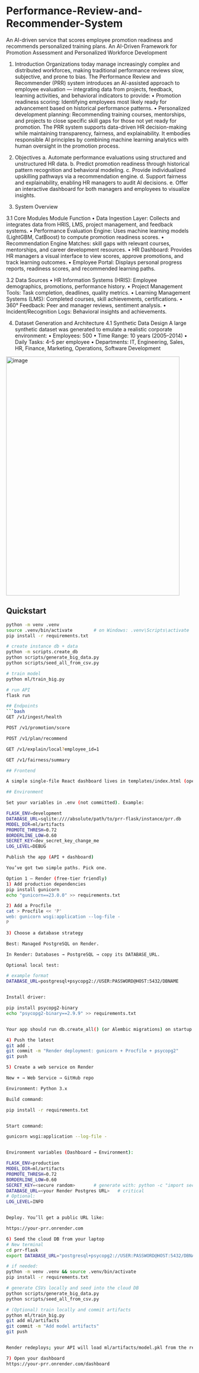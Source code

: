 # Performance-Review-and-Recommender-System

An AI-driven service that scores employee promotion readiness and recommends personalized training plans.
An AI-Driven Framework for Promotion Assessment and Personalized Workforce Development

1. Introduction
Organizations today manage increasingly complex and distributed workforces, making traditional performance reviews slow, subjective, and prone to bias. The Performance Review and Recommender (PRR) system introduces an AI-assisted approach to employee evaluation — integrating data from projects, feedback, learning activities, and behavioral indicators to provide:
•	Promotion readiness scoring: Identifying employees most likely ready for advancement based on historical performance patterns.
•	Personalized development planning: Recommending training courses, mentorships, and projects to close specific skill gaps for those not yet ready for promotion.
The PRR system supports data-driven HR decision-making while maintaining transparency, fairness, and explainability. It embodies responsible AI principles by combining machine learning analytics with human oversight in the promotion process.

2. Objectives
a.	Automate performance evaluations using structured and unstructured HR data.
b.	Predict promotion readiness through historical pattern recognition and behavioral modeling.
c.	Provide individualized upskilling pathways via a recommendation engine.
d.	Support fairness and explainability, enabling HR managers to audit AI decisions.
e.	Offer an interactive dashboard for both managers and employees to visualize insights.

3. System Overview

3.1 Core Modules
Module	Function
•	Data Ingestion Layer:	Collects and integrates data from HRIS, LMS, project management, and feedback systems.
•	Performance Evaluation Engine:	Uses machine learning models (LightGBM, CatBoost) to compute promotion readiness scores.
•	Recommendation Engine	Matches: skill gaps with relevant courses, mentorships, and career development resources.
•	HR Dashboard:	Provides HR managers a visual interface to view scores, approve promotions, and track learning outcomes.
•	Employee Portal:	Displays personal progress reports, readiness scores, and recommended learning paths.

3.2 Data Sources
•	HR Information Systems (HRIS): Employee demographics, promotions, performance history.
•	Project Management Tools: Task completion, deadlines, quality metrics.
•	Learning Management Systems (LMS): Completed courses, skill achievements, certifications.
•	360° Feedback: Peer and manager reviews, sentiment analysis.
•	Incident/Recognition Logs: Behavioral insights and achievements.

4. Dataset Generation and Architecture
4.1 Synthetic Data Design
A large synthetic dataset was generated to emulate a realistic corporate environment:
•	Employees: 500
•	Time Range: 10 years (2005–2014)
•	Daily Tasks: 4–5 per employee
•	Departments: IT, Engineering, Sales, HR, Finance, Marketing, Operations, Software Development

<img width="468" height="645" alt="image" src="https://github.com/user-attachments/assets/7dfdaf62-69b2-42b0-aac9-2973a8ac4415" />


## Quickstart
```bash
python -m venv .venv
source .venv/bin/activate        # on Windows: .venv\Scripts\activate
pip install -r requirements.txt

# create instance db + data
python -m scripts.create_db
python scripts/generate_big_data.py
python scripts/seed_all_from_csv.py

# train model
python ml/train_big.py

# run API
flask run

## Endpoints
```bash
GET /v1/ingest/health

POST /v1/promotion/score

POST /v1/plan/recommend

GET /v1/explain/local?employee_id=1

GET /v1/fairness/summary

## Frontend

A simple single-file React dashboard lives in templates/index.html (open /dashboard once the API runs).

## Environment

Set your variables in .env (not committed). Example:

FLASK_ENV=development
DATABASE_URL=sqlite:////absolute/path/to/prr-flask/instance/prr.db
MODEL_DIR=ml/artifacts
PROMOTE_THRESH=0.72
BORDERLINE_LOW=0.60
SECRET_KEY=dev_secret_key_change_me
LOG_LEVEL=DEBUG

Publish the app (API + dashboard)

You’ve got two simple paths. Pick one.

Option 1 — Render (free-tier friendly)
1) Add production dependencies
pip install gunicorn
echo "gunicorn==23.0.0" >> requirements.txt

2) Add a Procfile
cat > Procfile << 'P'
web: gunicorn wsgi:application --log-file -
P

3) Choose a database strategy

Best: Managed PostgreSQL on Render.

In Render: Databases → PostgreSQL → copy its DATABASE_URL.

Optional local test:

# example format
DATABASE_URL=postgresql+psycopg2://USER:PASSWORD@HOST:5432/DBNAME


Install driver:

pip install psycopg2-binary
echo "psycopg2-binary==2.9.9" >> requirements.txt


Your app should run db.create_all() (or Alembic migrations) on startup. To seed data into the cloud DB, you’ll run the seeder from your laptop (step 6).

4) Push the latest
git add .
git commit -m "Render deployment: gunicorn + Procfile + psycopg2"
git push

5) Create a web service on Render

New + → Web Service → GitHub repo

Environment: Python 3.x

Build command:

pip install -r requirements.txt


Start command:

gunicorn wsgi:application --log-file -


Environment variables (Dashboard → Environment):

FLASK_ENV=production
MODEL_DIR=ml/artifacts
PROMOTE_THRESH=0.72
BORDERLINE_LOW=0.60
SECRET_KEY=<secure random>       # generate with: python -c "import secrets; print(secrets.token_hex(32))"
DATABASE_URL=<your Render Postgres URL>   # critical
# Optional:
LOG_LEVEL=INFO


Deploy. You’ll get a public URL like:

https://your-prr.onrender.com

6) Seed the cloud DB from your laptop
# New terminal
cd prr-flask
export DATABASE_URL="postgresql+psycopg2://USER:PASSWORD@HOST:5432/DBNAME"

# if needed:
python -m venv .venv && source .venv/bin/activate
pip install -r requirements.txt

# generate CSVs locally and seed into the cloud DB
python scripts/generate_big_data.py
python scripts/seed_all_from_csv.py

# (Optional) train locally and commit artifacts
python ml/train_big.py
git add ml/artifacts
git commit -m "Add model artifacts"
git push


Render redeploys; your API will load ml/artifacts/model.pkl from the repo.

7) Open your dashboard
https://your-prr.onrender.com/dashboard

